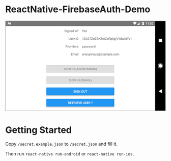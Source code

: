 # ReactNative-FirebaseAuth-Demo

![Screenshot - printing information like signing in or not](./doc/screenshot-android.png)

# Getting Started

Copy `/secret.example.json` to `/secret.json` and fill it.

Then run `react-native run-android` or `react-native run-ios`.
